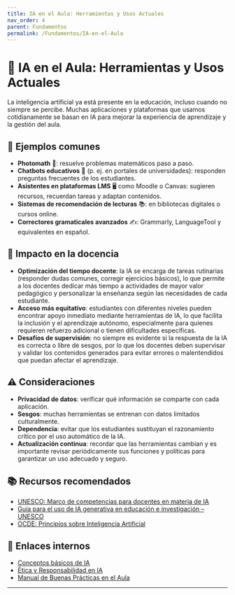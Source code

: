 ```yaml
---
title: IA en el Aula: Herramientas y Usos Actuales
nav_order: 4
parent: Fundamentos
permalink: /Fundamentos/IA-en-el-Aula
---
```


# 🏫 IA en el Aula: Herramientas y Usos Actuales  

La inteligencia artificial ya está presente en la educación, incluso cuando no siempre se percibe. Muchas aplicaciones y plataformas que usamos cotidianamente se basan en IA para mejorar la experiencia de aprendizaje y la gestión del aula.  

## 📌 Ejemplos comunes  

- **Photomath** 📱: resuelve problemas matemáticos paso a paso.  
- **Chatbots educativos** 🤖 (p. ej. en portales de universidades): responden preguntas frecuentes de los estudiantes.  
- **Asistentes en plataformas LMS** 🖥️ como Moodle o Canvas: sugieren recursos, recuerdan tareas y adaptan contenidos.  
- **Sistemas de recomendación de lecturas** 📚: en bibliotecas digitales o cursos online.  
- **Correctores gramaticales avanzados** ✍️: Grammarly, LanguageTool y equivalentes en español.  

## 🎯 Impacto en la docencia  

- **Optimización del tiempo docente**: la IA se encarga de tareas rutinarias (responder dudas comunes, corregir ejercicios básicos), lo que permite a los docentes dedicar más tiempo a actividades de mayor valor pedagógico y personalizar la enseñanza según las necesidades de cada estudiante.  
- **Acceso más equitativo**: estudiantes con diferentes niveles pueden encontrar apoyo inmediato mediante herramientas de IA, lo que facilita la inclusión y el aprendizaje autónomo, especialmente para quienes requieren refuerzo adicional o tienen dificultades específicas.  
- **Desafíos de supervisión**: no siempre es evidente si la respuesta de la IA es correcta o libre de sesgos, por lo que los docentes deben supervisar y validar los contenidos generados para evitar errores o malentendidos que puedan afectar el aprendizaje.  

## ⚠️ Consideraciones  

- **Privacidad de datos**: verificar qué información se comparte con cada aplicación.  
- **Sesgos**: muchas herramientas se entrenan con datos limitados culturalmente.  
- **Dependencia**: evitar que los estudiantes sustituyan el razonamiento crítico por el uso automático de la IA.  
- **Actualización continua**: recordar que las herramientas cambian y es importante revisar periódicamente sus funciones y políticas para garantizar un uso adecuado y seguro.  

## 📚 Recursos recomendados  

- [UNESCO: Marco de competencias para docentes en materia de IA](https://www.unesco.org/es/articles/marco-de-competencias-para-docentes-en-materia-de-ia)  
- [Guía para el uso de IA generativa en educación e investigación – UNESCO](https://www.unesco.org/es/articles/guia-para-el-uso-de-ia-generativa-en-educacion-e-investigacion)  
- [OCDE: Principios sobre Inteligencia Artificial](https://oecd.ai/es/ai-principles)  

## 🔗 Enlaces internos  

- [Conceptos básicos de IA](../Fundamentos/Conceptos-basicos-IA.md)  
- [Ética y Responsabilidad en IA](../Etica/Etica-y-Responsabilidad-en-IA.md)  
- [Manual de Buenas Prácticas en el Aula](../Herramientas/Manual-de-Buenas-Practicas.md)  

---